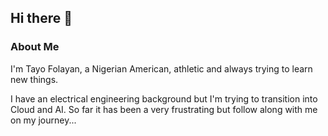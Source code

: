 ## Hi there 👋

### About Me

I'm Tayo Folayan, a Nigerian American, athletic and always trying to learn new things.

I have an electrical engineering background but I'm trying to transition into Cloud and AI. 
So far it has been a very frustrating but follow along with me on my journey...

<!--
**tembo84/tembo84** is a ✨ _special_ ✨ repository because its `README.md` (this file) appears on your GitHub profile.

Here are some ideas to get you started:

- 🔭 I’m currently working on ...
- 🌱 I’m currently learning ...
- 👯 I’m looking to collaborate on ...
- 🤔 I’m looking for help with ...
- 💬 Ask me about ...
- 📫 How to reach me: ...
- 😄 Pronouns: ...
- ⚡ Fun fact: ...
-->
